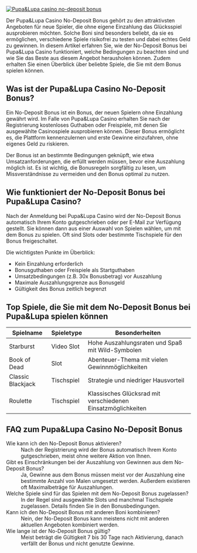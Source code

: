 [![Pupa&Lupa casino no-deposit bonus](https://123-caf.pages.dev/gitsignup.png)](https://vrmoo.ru/Bt82HjjY)

<p>Der Pupa&amp;Lupa Casino No-Deposit Bonus gehört zu den attraktivsten Angeboten für neue Spieler, die ohne eigene Einzahlung das Glücksspiel ausprobieren möchten. Solche Boni sind besonders beliebt, da sie es ermöglichen, verschiedene Spiele risikofrei zu testen und dabei echtes Geld zu gewinnen. In diesem Artikel erfahren Sie, wie der No-Deposit Bonus bei Pupa&amp;Lupa Casino funktioniert, welche Bedingungen zu beachten sind und wie Sie das Beste aus diesem Angebot herausholen können. Zudem erhalten Sie einen Überblick über beliebte Spiele, die Sie mit dem Bonus spielen können.</p>  <h2>Was ist der Pupa&amp;Lupa Casino No-Deposit Bonus?</h2> <p>Ein No-Deposit Bonus ist ein Bonus, der neuen Spielern ohne Einzahlung gewährt wird. Im Falle von Pupa&amp;Lupa Casino erhalten Sie nach der Registrierung kostenloses Guthaben oder Freispiele, mit denen Sie ausgewählte Casinospiele ausprobieren können. Dieser Bonus ermöglicht es, die Plattform kennenzulernen und erste Gewinne einzufahren, ohne eigenes Geld zu riskieren.</p> <p>Der Bonus ist an bestimmte Bedingungen geknüpft, wie etwa Umsatzanforderungen, die erfüllt werden müssen, bevor eine Auszahlung möglich ist. Es ist wichtig, die Bonusregeln sorgfältig zu lesen, um Missverständnisse zu vermeiden und den Bonus optimal zu nutzen.</p>  <h2>Wie funktioniert der No-Deposit Bonus bei Pupa&amp;Lupa Casino?</h2> <p>Nach der Anmeldung bei Pupa&amp;Lupa Casino wird der No-Deposit Bonus automatisch Ihrem Konto gutgeschrieben oder per E-Mail zur Verfügung gestellt. Sie können dann aus einer Auswahl von Spielen wählen, um mit dem Bonus zu spielen. Oft sind Slots oder bestimmte Tischspiele für den Bonus freigeschaltet.</p> <p>Die wichtigsten Punkte im Überblick:</p> <ul>   <li>Kein Einzahlung erforderlich</li>   <li>Bonusguthaben oder Freispiele als Startguthaben</li>   <li>Umsatzbedingungen (z.B. 30x Bonusbetrag) vor Auszahlung</li>   <li>Maximale Auszahlungsgrenze aus Bonusgeld</li>   <li>Gültigkeit des Bonus zeitlich begrenzt</li> </ul>  <h2>Top Spiele, die Sie mit dem No-Deposit Bonus bei Pupa&amp;Lupa spielen können</h2> <table>   <thead>     <tr>       <th>Spielname</th>       <th>Spieletype</th>       <th>Besonderheiten</th>     </tr>   </thead>   <tbody>     <tr>       <td>Starburst</td>       <td>Video Slot</td>       <td>Hohe Auszahlungsraten und Spaß mit Wild-Symbolen</td>     </tr>     <tr>       <td>Book of Dead</td>       <td>Slot</td>       <td>Abenteuer-Thema mit vielen Gewinnmöglichkeiten</td>     </tr>     <tr>       <td>Classic Blackjack</td>       <td>Tischspiel</td>       <td>Strategie und niedriger Hausvorteil</td>     </tr>     <tr>       <td>Roulette</td>       <td>Tischspiel</td>       <td>Klassisches Glücksrad mit verschiedenen Einsatzmöglichkeiten</td>     </tr>   </tbody> </table>  <h2>FAQ zum Pupa&amp;Lupa Casino No-Deposit Bonus</h2> <dl>   <dt>Wie kann ich den No-Deposit Bonus aktivieren?</dt>   <dd>Nach der Registrierung wird der Bonus automatisch Ihrem Konto gutgeschrieben, meist ohne weitere Aktion von Ihnen.</dd>    <dt>Gibt es Einschränkungen bei der Auszahlung von Gewinnen aus dem No-Deposit Bonus?</dt>   <dd>Ja, Gewinne aus dem Bonus müssen meist vor der Auszahlung eine bestimmte Anzahl von Malen umgesetzt werden. Außerdem existieren oft Maximalbeträge für Auszahlungen.</dd>    <dt>Welche Spiele sind für das Spielen mit dem No-Deposit Bonus zugelassen?</dt>   <dd>In der Regel sind ausgewählte Slots und manchmal Tischspiele zugelassen. Details finden Sie in den Bonusbedingungen.</dd>    <dt>Kann ich den No-Deposit Bonus mit anderen Boni kombinieren?</dt>   <dd>Nein, der No-Deposit Bonus kann meistens nicht mit anderen aktuellen Angeboten kombiniert werden.</dd>    <dt>Wie lange ist der No-Deposit Bonus gültig?</dt>   <dd>Meist beträgt die Gültigkeit 7 bis 30 Tage nach Aktivierung, danach verfällt der Bonus und nicht genutzte Gewinne.</dd> </dl>